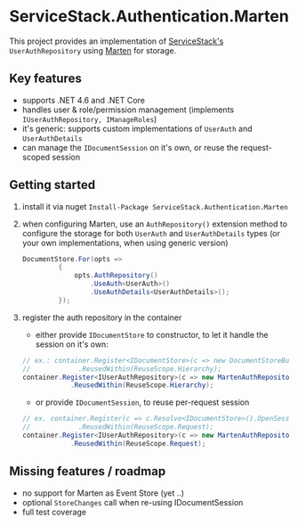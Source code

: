 ﻿# ServiceStack.Authentication.Marten

This project provides an implementation of [ServiceStack's](http://servicestack.net) ``UserAuthRepository`` using [Marten](http://jasperfx.github.io/marten/getting_started/) for storage.


## Key features

* supports .NET 4.6 and .NET Core
* handles user & role/permission management (implements ``IUserAuthRepository, IManageRoles``)
* it's generic: supports custom implementations of ``UserAuth`` and ``UserAuthDetails``
* can manage the ``IDocumentSession`` on it's own, or reuse the request-scoped session

## Getting started

1. install it via nuget ``Install-Package ServiceStack.Authentication.Marten``
2. when configuring Marten, use an ``AuthRepository()`` extension method to configure the storage for both ``UserAuth`` and ``UserAuthDetails`` types (or your own implementations, when using generic version)
   
   ```csharp
   DocumentStore.For(opts =>
            {      
                opts.AuthRepository()
                    .UseAuth<UserAuth>()
                    .UseAuthDetails<UserAuthDetails>();
            });
   ```
3. register the auth repository in the container
    * either provide ``IDocumentStore`` to constructor, to let it handle the session on it's own:
    ```csharp
    // ex.: container.Register<IDocumentStore>(c => new DocumentStoreBuilder().Build())
    //            .ReusedWithin(ReuseScope.Hierarchy);
    container.Register<IUserAuthRepository>(c => new MartenAuthRepository(c.Resolve<IDocumentStore>()))
                .ReusedWithin(ReuseScope.Hierarchy);
    ```
    
    * or provide ``IDocumentSession``, to reuse per-request session
    ```csharp
    // ex. container.Register(c => c.Resolve<IDocumentStore>().OpenSession())
    //            .ReusedWithin(ReuseScope.Request);
    container.Register<IUserAuthRepository>(c => new MartenAuthRepository(c.Resolve<IDocumentSession>()))
                .ReusedWithin(ReuseScope.Request);
    ```

## Missing features / roadmap
* no support for Marten as Event Store (yet ..)
* optional ``StoreChanges`` call when re-using IDocumentSession
* full test coverage